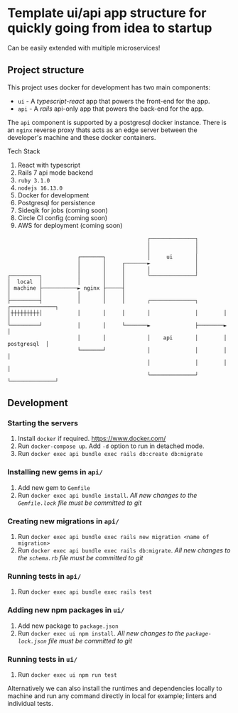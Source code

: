 # Template ui/api app structure for quickly going from idea to startup

Can be easily extended with multiple microservices!

## Project structure

This project uses docker for development has two main components:

  - `ui` - A *typescript-react* app that powers the front-end for the app.
  - `api` - A *rails* api-only app that powers the back-end for the app.

The `api` component is supported by a postgresql docker instance. There is an `nginx` reverse proxy thats acts as an edge server between the developer's machine and these docker containers.

Tech Stack
 1. React with typescript
 2. Rails 7 api mode backend
 3. `ruby 3.1.0` 
 4. `nodejs 16.13.0`
 5. Docker for development
 6. Postgresql for persistence
 7. Sideqik for jobs (coming soon)
 8. Circle CI config (coming soon)
 9. AWS for deployment (coming soon)

```
                                            ┌──────────────┐
                                            │              │
                                            │              │
                      ┌───────┐             │     ui       │
                      │       │     ┌───────►              │
                      │       │     │       │              │
┌─────────┐           │       │     │       └──────────────┘
│  local  │           │       │     │
│ machine ├───────────► nginx ├─────┤
│         │           │       │     │
├─────────┤           │       │     │       ┌──────────────┐        ┌──────────────┐
│┼┼┼┼┼┼┼┼┼│           │       │     │       │              │        │              │
└─────────┘           │       │     └───────►              ├────────►              │
                      │       │             │    api       │        │  postgresql  │
                      └───────┘             │              │        │              │
                                            │              │        │              │
                                            └──────────────┘        └──────────────┘
```

## Development

### Starting the servers
  1. Install `docker` if required. https://www.docker.com/
  2. Run `docker-compose up`. Add `-d` option to run in detached mode.
  3. Run `docker exec api bundle exec rails db:create db:migrate`

### Installing new gems in `api/`
  1. Add new gem to `Gemfile`
  2. Run `docker exec api bundle install`. *All new changes to the `Gemfile.lock` file must be committed to git*

### Creating new migrations in `api/`
  1. Run `docker exec api bundle exec rails new migration <name of migration>`
  2. Run `docker exec api bundle exec rails db:migrate`. *All new changes to the `schema.rb` file must be committed to git*

### Running tests in `api/`
  1. Run `docker exec api bundle exec rails test`

### Adding new npm packages in `ui/`
  1. Add new package to `package.json`
  2. Run `docker exec ui npm install`. *All new changes to the `package-lock.json` file must be committed to git*

### Running tests in `ui/`
  1. Run `docker exec ui npm run test`

Alternatively we can also install the runtimes and dependencies locally to machine and run any command directly in local for example; linters and individual tests.
